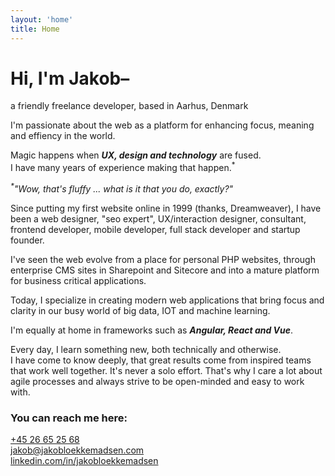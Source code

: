 ```yaml
---
layout: 'home'
title: Home
---
```


# Hi, I'm Jakob–

<div class="greeting">a friendly freelance developer, based in Aarhus, Denmark</div>

I'm passionate about the web as a platform for enhancing focus, meaning and effiency in the world.

Magic happens when **_UX, design and technology_** are fused.\
I have many years of experience making that happen.<sup>\*</sup>

<div class="header__defluff">
  <em><sup>*</sup>"Wow, that's fluffy ... what is it that you do, exactly?"</em>

Since putting my first website online in 1999 (thanks, Dreamweaver), I have been a web designer, "seo expert", UX/interaction designer, consultant, frontend developer, mobile developer, full stack developer and startup founder.

I've seen the web evolve from a place for personal PHP websites, through enterprise CMS sites in Sharepoint and Sitecore and into a mature platform for business critical applications.

Today, I specialize in creating modern web applications that bring focus and clarity in our busy world of big data, IOT and machine learning.

I'm equally at home in frameworks such as **_Angular, React and Vue_**.

Every day, I learn something new, both technically and otherwise.\
 I have come to know deeply, that great results come from inspired teams that work well together. It's never a solo effort. That's why I care a lot about agile processes and always strive to be open-minded and easy to work with.

</div>

<div class="contact">

### You can reach me here:

  <div><a href="callto:+45 26 65 25 68">+45 26 65 25 68</a></div>
  <div>
    <a href="mailto:jakob@jakobloekkemadsen.com">jakob@jakobloekkemadsen.com</a>
  </div>
  <div>
    <a href="https://linkedin.com/in/jakobloekkemadsen">linkedin.com/in/jakobloekkemadsen</a>
  </div>

</div>
